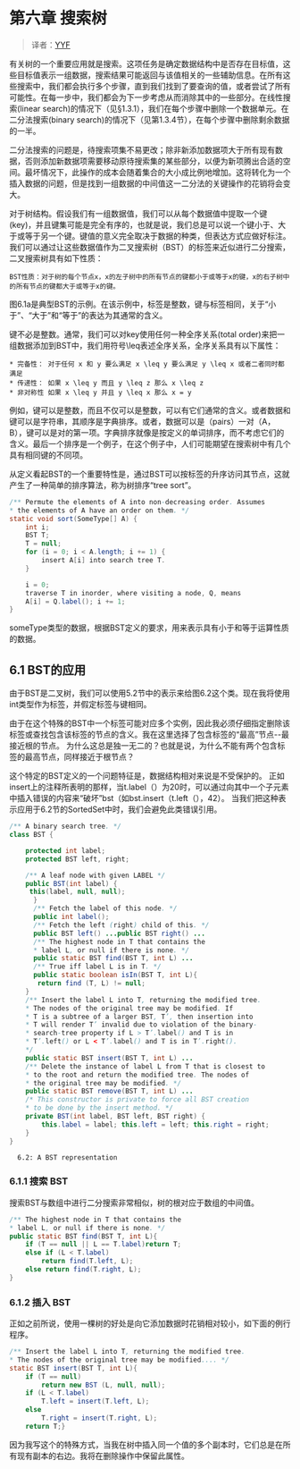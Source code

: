 # 第六章 搜索树

> 译者：[YYF](https://github.com/yongfengyan)

有关树的一个重要应用就是搜索。这项任务是确定数据结构中是否存在目标值，这些目标值表示一组数据，搜索结果可能返回与该值相关的一些辅助信息。在所有这些搜索中，我们都会执行多个步骤，直到我们找到了要查询的值，或者尝试了所有可能性。在每一步中，我们都会为下一步考虑从而消除其中的一些部分。在线性搜索(linear search)的情况下（见§1.3.1），我们在每个步骤中删除一个数据单元。在二分法搜索(binary search)的情况下（见第1.3.4节），在每个步骤中删除剩余数据的一半。

二分法搜索的问题是，待搜索项集不易更改；除非新添加数据项大于所有现有数据，否则添加新数据项需要移动原待搜索集的某些部分，以便为新项腾出合适的空间。最坏情况下，此操作的成本会随着集合的大小成比例地增加。这将转化为一个插入数据的问题，但是找到一组数据的中间值这一二分法的关键操作的花销将会变大。

对于树结构。假设我们有一组数据值，我们可以从每个数据值中提取一个键(key)，并且键集可能是完全有序的，也就是说，我们总是可以说一个键小于、大于或等于另一个键。键值的意义完全取决于数据的种类，但表达方式应做好标注。我们可以通过让这些数据值作为二叉搜索树（BST）的标签来近似进行二分搜索，二叉搜索树具有如下性质：

	BST性质：对于树的每个节点x，x的左子树中的所有节点的键都小于或等于x的键，x的右子树中的所有节点的键都大于或等于x的键。

图6.1a是典型BST的示例。在该示例中，标签是整数，键与标签相同，关于“小于”、“大于”和“等于”的表达为其通常的含义。  

键不必是整数。通常，我们可以对key使用任何一种全序关系(total order)来把一组数据添加到BST中，我们用符号\leq表述全序关系，全序关系具有以下属性：

	* 完备性： 对于任何 x 和 y 要么满足 x \leq y 要么满足 y \leq x 或者二者同时都满足
	* 传递性： 如果 x \leq y 而且 y \leq z 那么 x \leq z
	* 非对称性 如果 x \leq y 并且 y \leq x 那么 x = y  

例如，键可以是整数，而且不仅可以是整数，可以有它们通常的含义。或者数据和键可以是字符串，其顺序是字典排序。或者，数据可以是（pairs）一对（A，B），键可以是对的第一项。字典排序就像是按定义的单词排序，而不考虑它们的含义。最后一个排序是一个例子，在这个例子中，人们可能期望在搜索树中有几个具有相同键的不同项。

从定义看起BST的一个重要特性是，通过BST可以按标签的升序访问其节点，这就产生了一种简单的排序算法，称为树排序“tree sort”。

```java
/** Permute the elements of A into non-decreasing order. Assumes
* the elements of A have an order on them. */
static void sort(SomeType[] A) {
	int i;
	BST T;
	T = null;
	for (i = 0; i < A.length; i += 1) {
		insert A[i] into search tree T.
	}

	i = 0;
	traverse T in inorder, where visiting a node, Q, means
	A[i] = Q.label(); i += 1;
}
```

someType类型的数据，根据BST定义的要求，用来表示具有小于和等于运算性质的数据。

## 6.1 BST的应用

由于BST是二叉树，我们可以使用5.2节中的表示来给图6.2这个类。现在我将使用int类型作为标签，并假定标签与键相同。

由于在这个特殊的BST中一个标签可能对应多个实例，因此我必须仔细指定删除该标签或查找包含该标签的节点的含义。我在这里选择了包含标签的“最高”节点--最接近根的节点。
为什么这总是独一无二的？也就是说，为什么不能有两个包含标签的最高节点，同样接近于根节点？

这个特定的BST定义的一个问题特征是，数据结构相对来说是不受保护的。
正如insert上的注释所表明的那样，当t.label（）为20时，可以通过向其中一个子元素中插入错误的内容来“破坏”bst（如bst.insert（t.left（），42）。
当我们把这种表示应用于6.2节的SortedSet中时，我们会避免此类错误引用。

```java
/** A binary search tree. */
class BST {

	protected int label;
	protected BST left, right;

	/** A leaf node with given LABEL */
	public BST(int label) {
	 this(label, null, null);
	  }
	  /** Fetch the label of this node. */
	  public int label();
	  /** Fetch the left (right) child of this. */
	  public BST left() ...public BST right() ...
	  /** The highest node in T that contains the
	  * label L, or null if there is none. */
	  public static BST find(BST T, int L) ...
	  /** True iff label L is in T. */
	  public static boolean isIn(BST T, int L){
	   return find (T, L) != null; 
	}
	/** Insert the label L into T, returning the modified tree.
	* The nodes of the original tree may be modified. If
	* T is a subtree of a larger BST, T’, then insertion into
	* T will render T’ invalid due to violation of the binary-
	* search-tree property if L > T’.label() and T is in
	* T’.left() or L < T’.label() and T is in T’.right(). 
	*/
	public static BST insert(BST T, int L) ...
	/** Delete the instance of label L from T that is closest to
	* to the root and return the modified tree. The nodes of
	* the original tree may be modified. */
	public static BST remove(BST T, int L) ...
	/* This constructor is private to force all BST creation
	* to be done by the insert method. */
	private BST(int label, BST left, BST right) {
		this.label = label; this.left = left; this.right = right;
	}
}
```
      6.2: A BST representation


### 6.1.1 搜索 BST 

搜索BST与数组中进行二分搜索非常相似，树的根对应于数组的中间值。

```java
/** The highest node in T that contains the
* label L, or null if there is none. */
public static BST find(BST T, int L){
	if (T == null || L == T.label)return T;
	else if (L < T.label)
		return find(T.left, L);
	else return find(T.right, L);
}
```

### 6.1.2 插入 BST

正如之前所说，使用一棵树的好处是向它添加数据时花销相对较小，如下面的例行程序。



```java
/** Insert the label L into T, returning the modified tree.
* The nodes of the original tree may be modified.... */
static BST insert(BST T, int L){
	if (T == null)
		return new BST (L, null, null);
	if (L < T.label)
		T.left = insert(T.left, L);
	else
		T.right = insert(T.right, L);
	return T;}
```

因为我写这个的特殊方式，当我在树中插入同一个值的多个副本时，它们总是在所有现有副本的右边。我将在删除操作中保留此属性。








